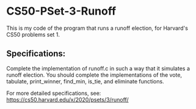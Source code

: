 # CS50-PSet-3-Runoff

This is my code of the program that runs a runoff election, for Harvard's CS50 problems set 1.

## Specifications:

Complete the implementation of runoff.c in such a way that it simulates a runoff election. You should complete the implementations of the vote, tabulate, print_winner, find_min, is_tie, and eliminate functions.

For more detailed specifications, see: 
https://cs50.harvard.edu/x/2020/psets/3/runoff/